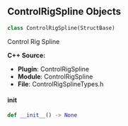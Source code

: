 ## ControlRigSpline Objects

```python
class ControlRigSpline(StructBase)
```

Control Rig Spline

**C++ Source:**

- **Plugin**: ControlRigSpline
- **Module**: ControlRigSpline
- **File**: ControlRigSplineTypes.h

<a id="unreal.ControlRigSpline.__init__"></a>

#### __init__

```python
def __init__() -> None
```

<a id="unreal.RigUnit_ControlRigSplineBase"></a>